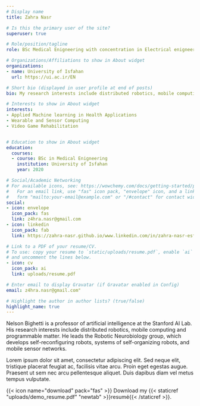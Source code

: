 ```yaml
---
# Display name
title: Zahra Nasr

# Is this the primary user of the site?
superuser: true

# Role/position/tagline
role: BSc Medical Enigneering with concentration in Electrical enigneering

# Organizations/Affiliations to show in About widget
organizations:
- name: University of Isfahan
  url: https://ui.ac.ir/EN

# Short bio (displayed in user profile at end of posts)
bio: My research interests include distributed robotics, mobile computing and programmable matter.

# Interests to show in About widget
interests:
- Applied Machine learning in Health Applications
- Wearable and Sensor Computing
- Video Game Rehabilitation


# Education to show in About widget
education:
  courses:
  - course: BSc in Medical Enigneering
    institution: University of Isfahan
    year: 2020

# Social/Academic Networking
# For available icons, see: https://wowchemy.com/docs/getting-started/page-builder/#icons
#   For an email link, use "fas" icon pack, "envelope" icon, and a link in the
#   form "mailto:your-email@example.com" or "/#contact" for contact widget.
social:
- icon: envelope
  icon_pack: fas
  link: z4hra.nasr@gmail.com
- icon: linkedin
  icon_pack: fab
  link: https://zahra-nasr.github.io/www.linkedin.com/in/zahra-nasr-esf4h4ni

# Link to a PDF of your resume/CV.
# To use: copy your resume to `static/uploads/resume.pdf`, enable `ai` icons in `params.toml`, 
# and uncomment the lines below.
- icon: cv
  icon_pack: ai
  link: uploads/resume.pdf

# Enter email to display Gravatar (if Gravatar enabled in Config)
email: z4hra.nasr@gmail.com"

# Highlight the author in author lists? (true/false)
highlight_name: true
---
```


Nelson Bighetti is a professor of artificial intelligence at the Stanford AI Lab. His research interests include distributed robotics, mobile computing and programmable matter. He leads the Robotic Neurobiology group, which develops self-reconfiguring robots, systems of self-organizing robots, and mobile sensor networks.

Lorem ipsum dolor sit amet, consectetur adipiscing elit. Sed neque elit, tristique placerat feugiat ac, facilisis vitae arcu. Proin eget egestas augue. Praesent ut sem nec arcu pellentesque aliquet. Duis dapibus diam vel metus tempus vulputate.

{{< icon name="download" pack="fas" >}} Download my {{< staticref "uploads/demo_resume.pdf" "newtab" >}}resumé{{< /staticref >}}.
